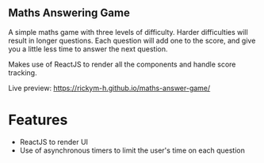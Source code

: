 ## Maths Answering Game

A simple maths game with three levels of difficulty. Harder difficulties will result in longer questions. Each question 
will add one to the score, and give you a little less time to answer the next question.

Makes use of ReactJS to render all the components and handle score tracking.

Live preview: https://rickym-h.github.io/maths-answer-game/

# Features

- ReactJS to render UI
- Use of asynchronous timers to limit the user's time on each question
